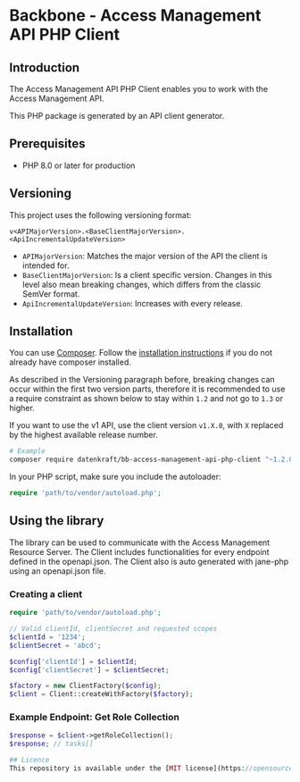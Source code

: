 # Backbone - Access Management API PHP Client

## Introduction

The Access Management API PHP Client enables you to work with the Access Management API.

This PHP package is generated by an API client generator.

## Prerequisites

- PHP 8.0 or later for production

## Versioning

This project uses the following versioning format:
```
v<APIMajorVersion>.<BaseClientMajorVersion>.<ApiIncrementalUpdateVersion>
```

- `APIMajorVersion`: Matches the major version of the API the client is intended for.
- `BaseClientMajorVersion`: Is a client specific version. Changes in this level also mean breaking changes, which differs from the classic SemVer format.
- `ApiIncrementalUpdateVersion`: Increases with every release.


## Installation

You can use [Composer](https://getcomposer.org/). Follow the [installation instructions](https://getcomposer.org/doc/00-intro.md) if you do not already have composer installed.

As described in the Versioning paragraph before, breaking changes can occur within the first two version parts, therefore it is recommended to use a require constraint as shown below to stay within `1.2` and not go to `1.3` or higher.

If you want to use the v1 API, use the client version `v1.X.0`, with `X` replaced by the highest available release number.

~~~~ bash
# Example
composer require datenkraft/bb-access-management-api-php-client "~1.2.0"
~~~~

In your PHP script, make sure you include the autoloader:

~~~~ php
require 'path/to/vendor/autoload.php';
~~~~

## Using the library

The library can be used to communicate with the Access Management Resource Server.
The Client includes functionalities for every endpoint defined in the openapi.json.
The Client also is auto generated with jane-php using an openapi.json file.

### Creating a client

~~~~ php
require 'path/to/vendor/autoload.php';

// Valid clientId, clientSecret and requested scopes
$clientId = '1234';
$clientSecret = 'abcd';

$config['clientId'] = $clientId;
$config['clientSecret'] = $clientSecret;

$factory = new ClientFactory($config);
$client = Client::createWithFactory($factory);
~~~~

### Example Endpoint: Get Role Collection
~~~~ php
$response = $client->getRoleCollection();
$response; // tasks[]

## Licence
This repository is available under the [MIT license](https://opensource.org/licenses/MIT).
